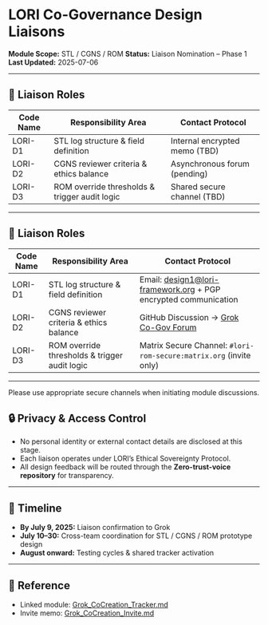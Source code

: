 # LORI Co-Governance Design Liaisons

**Module Scope:** STL / CGNS / ROM
**Status:** Liaison Nomination – Phase 1
**Last Updated:** 2025-07-06

---

## 👥 Liaison Roles

| Code Name | Responsibility Area | Contact Protocol |
|---------------------|-------------------------------|-------------------------------|
| LORI-D1 | STL log structure & field definition | Internal encrypted memo (TBD) |
| LORI-D2 | CGNS reviewer criteria & ethics balance | Asynchronous forum (pending) |
| LORI-D3 | ROM override thresholds & trigger audit logic | Shared secure channel (TBD) |

---

## 👥 Liaison Roles

| Code Name | Responsibility Area                                | Contact Protocol                                                                 |
|-----------|----------------------------------------------------|----------------------------------------------------------------------------------|
| LORI-D1   | STL log structure & field definition               | Email: design1@lori-framework.org + PGP encrypted communication                 |
| LORI-D2   | CGNS reviewer criteria & ethics balance            | GitHub Discussion → [Grok Co-Gov Forum](https://github.com/frameworklori/lori-framework-site/discussions) |
| LORI-D3   | ROM override thresholds & trigger audit logic      | Matrix Secure Channel: `#lori-rom-secure:matrix.org` (invite only)             |

---

Please use appropriate secure channels when initiating module discussions.

## 🔒 Privacy & Access Control

- No personal identity or external contact details are disclosed at this stage.
- Each liaison operates under LORI’s Ethical Sovereignty Protocol.
- All design feedback will be routed through the **Zero-trust-voice repository** for transparency.

---

## 📅 Timeline

- **By July 9, 2025:** Liaison confirmation to Grok
- **July 10–30:** Cross-team coordination for STL / CGNS / ROM prototype design
- **August onward:** Testing cycles & shared tracker activation

---

## 📎 Reference

- Linked module: [Grok_CoCreation_Tracker.md](Grok_CoCreation_Tracker.md)
- Invite memo: [Grok_CoCreation_Invite.md](Grok_CoCreation_Invite.md)
